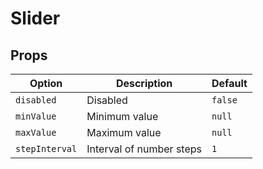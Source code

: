 # Slider

## Props

| Option         | Description              | Default |
|----------------|--------------------------|---------|
| `disabled`     | Disabled                 | `false` |
| `minValue`     | Minimum value            | `null`  |
| `maxValue`     | Maximum value            | `null`  |
| `stepInterval` | Interval of number steps | `1`     |
